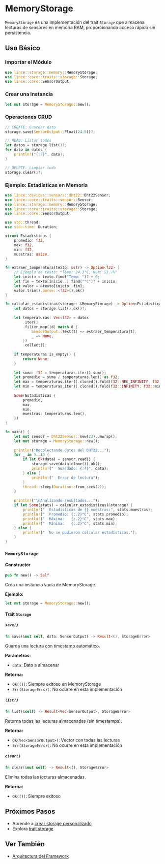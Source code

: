 # MemoryStorage

`MemoryStorage` es una implementación del trait `Storage` que almacena lecturas de sensores en memoria RAM, proporcionando acceso rápido sin persistencia.

## Uso Básico

### Importar el Módulo

```rust
use lince::storage::memory::MemoryStorage;
use lince::core::traits::storage::Storage;
use lince::core::SensorOutput;
```

### Crear una Instancia

```rust
let mut storage = MemoryStorage::new();
```

### Operaciones CRUD

```rust
// CREATE: Guardar dato
storage.save(SensorOutput::Float(24.5))?;

// READ: Listar todos
let datos = storage.list()?;
for dato in datos {
    println!("{:?}", dato);
}

// DELETE: Limpiar todo
storage.clear()?;
```


### Ejemplo: Estadísticas en Memoria

```rust
use lince::devices::sensors::dht22::Dht22Sensor;
use lince::core::traits::sensor::Sensor;
use lince::storage::memory::MemoryStorage;
use lince::core::traits::storage::Storage;
use lince::core::SensorOutput;

use std::thread;
use std::time::Duration;

struct Estadisticas {
    promedio: f32,
    max: f32,
    min: f32,
    muestras: usize,
}

fn extraer_temperatura(texto: &str) -> Option<f32> {
    // Ejemplo de texto: "Temp: 24.3°C, Hum: 53.7%"
    let inicio = texto.find("Temp: ")? + 6;
    let fin = texto[inicio..].find("°C")? + inicio;
    let valor = &texto[inicio..fin];
    valor.trim().parse::<f32>().ok()
}

fn calcular_estadisticas(storage: &MemoryStorage) -> Option<Estadisticas> {
    let datos = storage.list().ok()?;
    
    let temperaturas: Vec<f32> = datos
        .iter()
        .filter_map(|d| match d {
            SensorOutput::Text(t) => extraer_temperatura(t),
            _ => None,
        })
        .collect();
    
    if temperaturas.is_empty() {
        return None;
    }
    
    let suma: f32 = temperaturas.iter().sum();
    let promedio = suma / temperaturas.len() as f32;
    let max = temperaturas.iter().cloned().fold(f32::NEG_INFINITY, f32::max);
    let min = temperaturas.iter().cloned().fold(f32::INFINITY, f32::min);
    
    Some(Estadisticas {
        promedio,
        max,
        min,
        muestras: temperaturas.len(),
    })
}

fn main() {
    let mut sensor = Dht22Sensor::new(23).unwrap();
    let mut storage = MemoryStorage::new();
    
    println!("Recolectando datos del DHT22...");
    for _ in 0..10 {
        if let Ok(data) = sensor.read() {
            storage.save(data.clone()).ok();
            println!("  Guardado: {:?}", data);
        } else {
            println!("  Error de lectura");
        }
        thread::sleep(Duration::from_secs(2));
    }
    
    println!("\nAnalizando resultados...");
    if let Some(stats) = calcular_estadisticas(&storage) {
        println!("  Estadísticas de {} muestras:", stats.muestras);
        println!("  Promedio: {:.2}°C", stats.promedio);
        println!("  Máxima:   {:.2}°C", stats.max);
        println!("  Mínima:   {:.2}°C", stats.min);
    } else {
        println!("  No se pudieron calcular estadísticas.");
    }
}

```



### `MemoryStorage`

#### Constructor

```rust
pub fn new() -> Self
```

Crea una instancia vacía de MemoryStorage.

**Ejemplo:**
```rust
let mut storage = MemoryStorage::new();
```

#### Trait `Storage`

##### `save()`

```rust
fn save(&mut self, data: SensorOutput) -> Result<(), StorageError>
```

Guarda una lectura con timestamp automático.

**Parámetros:**
- `data`: Dato a almacenar

**Retorna:**
- `Ok(())`: Siempre exitoso en MemoryStorage
- `Err(StorageError)`: No ocurre en esta implementación

##### `list()`

```rust
fn list(&self) -> Result<Vec<SensorOutput>, StorageError>
```

Retorna todas las lecturas almacenadas (sin timestamps).

**Retorna:**
- `Ok(Vec<SensorOutput>)`: Vector con todas las lecturas
- `Err(StorageError)`: No ocurre en esta implementación


##### `clear()`

```rust
fn clear(&mut self) -> Result<(), StorageError>
```

Elimina todas las lecturas almacenadas.

**Retorna:**
- `Ok(())`: Siempre exitoso



## Próximos Pasos

-   Aprende a [crear storage personalizado](./custom_storage.md)
-   Explora [trait storage](../reference/storage.md)

## Ver También

- [Arquitectura del Framework](../user_guide/architecture.md)